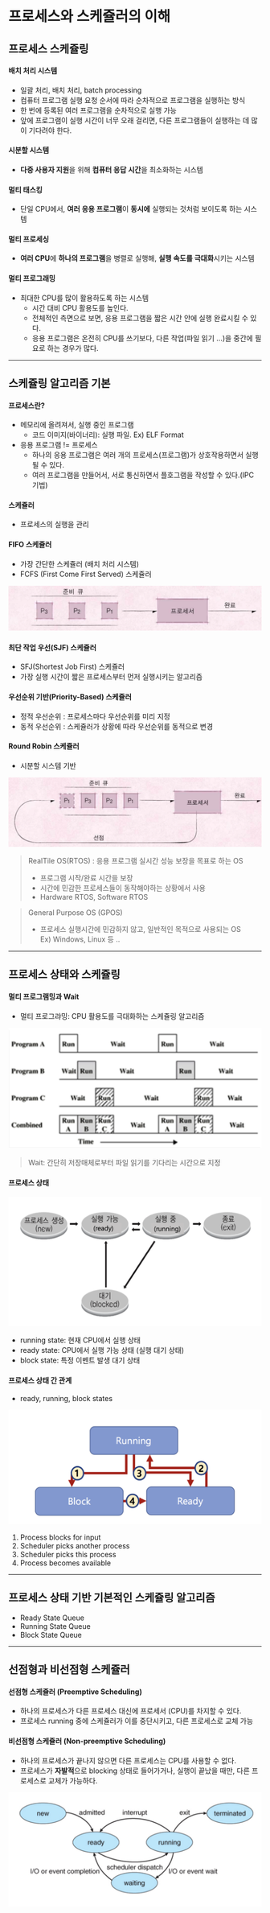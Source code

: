 # 프로세스와 스케쥴러의 이해

## 프로세스 스케쥴링

#### 배치 처리 시스템
* 일괄 처리,  배치 처리, batch processing
* 컴퓨터 프로그램 실행 요청 순서에 따라 순차적으로 프로그램을 실행하는 방식
* 한 번에 등록된 여러 프로그램을 순차적으로 실행 가능
* 앞에 프로그램이 실행 시간이 너무 오래 걸리면, 다른 프로그램들이 실행하는 데 많이 기다려야 한다.

#### 시분할 시스템
* **다중 사용자 지원**을 위해 **컴퓨터 응답 시간**을 최소화하는 시스템

#### 멀티 태스킹
* 단일 CPU에서, **여러 응용 프로그램**이 **동시에** 실행되는 것처럼 보이도록 하는 시스템

#### 멀티 프로세싱
* **여러 CPU**에 **하나의 프로그램**을 병렬로 실행해, **실행 속도를 극대화**시키는 시스템

#### 멀티 프로그래밍
* 최대한 CPU를 많이 활용하도록 하는 시스템
	* 시간 대비 CPU 활용도를 높인다.
	* 전체적인 측면으로 보면, 응용 프로그램을 짧은 시간 안에 실행 완료시킬 수 있다.
	* 응용 프로그램은 온전히 CPU를 쓰기보다, 다른 작업(파일 읽기 …)을 중간에 필요로 하는 경우가 많다.


---

## 스케쥴링 알고리즘 기본
#### 프로세스란?
* 메모리에 올려져서, 실행 중인 프로그램
	* 코드 이미지(바이너리): 실행 파일. Ex) ELF Format
* 응용 프로그램 != 프로세스
	* 하나의 응용 프로그램은 여러 개의 프로세스(프로그램)가 상호작용하면서 실행될 수 있다.
	* 여러 프로그램을 만들어서, 서로 통신하면서 플호그램을 작성할 수 있다.(IPC 기법)

#### 스케쥴러
* 프로세스의 실행을 관리

#### FIFO 스케쥴러
* 가장 간단한 스케쥴러 (배치 처리 시스템)
* FCFS (First Come First Served) 스케쥴러 

![](images/04_01.png)

#### 최단 작업 우선(SJF) 스케쥴러
* SFJ(Shortest Job First) 스케쥴러
* 가장 실행 시간이 짧은 프로세스부터 먼저 실행시키는 알고리즘

#### 우선순위 기반(Priority-Based) 스케쥴러
* 정적 우선순위 : 프로세스마다 우선순위를 미리 지정
* 동적 우선순위 : 스케쥴러가 상황에 따라 우선순위를 동적으로 변경

#### Round Robin 스케쥴러
* 시분할 시스템 기반

![](images/04_02.png)

> RealTile OS(RTOS) : 응용 프로그램 실시간 성능 보장을 목표로 하는 OS  
> - 프로그램 시작/완료 시간을 보장  
> - 시간에 민감한 프로세스들이 동작해야하는 상황에서 사용  
> - Hardware RTOS, Software RTOS  

> General Purpose OS (GPOS)  
> - 프로세스 실행시간에 민감하지 않고, 일반적인 목적으로 사용되는 OS  
> Ex) Windows, Linux 등 ..  

---

## 프로세스 상태와 스케쥴링

#### 멀티 프로그램밍과 Wait
* 멀티 프로그랴밍: CPU 활용도를 극대화하는 스케쥴링 알고리즘

![](images/04_03.png)

> Wait: 간단히 저장매체로부터 파일 읽기를 기다리는 시간으로 지정  

#### 프로세스 상태

![](images/04_04.png)

* running state: 현재 CPU에서 실행 상태
* ready state: CPU에서 실행 가능 상태 (실행 대기 상태)
* block state: 특정 이벤트 발생 대기 상태

#### 프로세스 상태 간 관계
* ready, running, block states

![](images/04_05.png)

1. Process blocks for input
2. Scheduler picks another process
3. Scheduler picks this process
4. Process becomes available

---

## 프로세스 상태 기반 기본적인 스케쥴링 알고리즘

* Ready State Queue
* Running State Queue
* Block State Queue

---

## 선점형과 비선점형 스케쥴러

#### 선점형 스케쥴러 (Preemptive Scheduling)
* 하나의 프로세스가 다른 프로세스 대신에 프로세서 (CPU)를 차지할 수 있다.
* 프로세스 running 중에 스케쥴러가 이를 중단시키고, 다른 프로세스로 교체 가능


#### 비선점형 스케쥴러 (Non-preemptive Scheduling)
* 하나의 프로세스가 끝나지 않으면 다른 프로세스는 CPU를 사용할 수 없다.
* 프로세스가 **자발적**으로 blocking 상태로 들어가거나, 실행이 끝났을 때만, 다른 프로세스로 교체가 가능하다.

![](images/04_06.png)